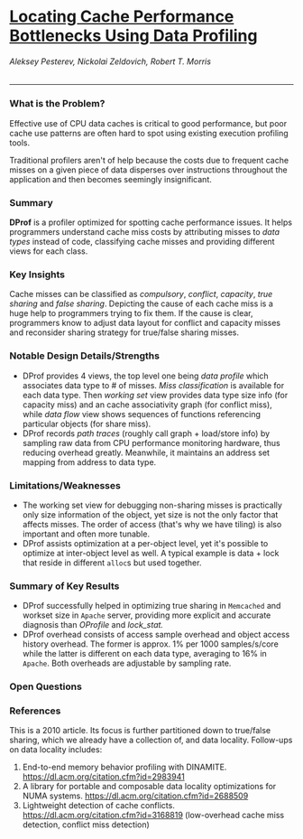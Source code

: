 # [Locating Cache Performance Bottlenecks Using Data Profiling](https://pdos.csail.mit.edu/papers/dprof:eurosys10.pdf)

###### Aleksey Pesterev, Nickolai Zeldovich, Robert T. Morris

---

### What is the Problem?

Effective use of CPU data caches is critical to good performance, but poor cache use patterns are often hard to spot using existing execution profiling tools.

Traditional profilers aren't of help because the costs due to frequent cache misses on a given piece of data disperses over instructions throughout the application and then becomes seemingly insignificant.

### Summary

**DProf** is a profiler optimized for spotting cache performance issues. It helps programmers understand cache miss costs by attributing misses to *data types* instead of code, classifying cache misses and providing  different views for each class.

### Key Insights

Cache misses can be classified as *compulsory*, *conflict*, *capacity*, *true sharing* and *false sharing*. Depicting the cause of each cache miss is a huge help to programmers trying to fix them. If the cause is clear, programmers know to adjust data layout for conflict and capacity misses and reconsider sharing strategy for true/false sharing misses.

### Notable Design Details/Strengths

- DProf provides 4 views, the top level one being *data profile* which associates data type to # of misses. *Miss classification* is available for each data type. Then *working set* view provides data type size info (for capacity miss) and an cache associativity graph (for conflict miss), while *data flow* view shows sequences of functions referencing particular objects (for share miss).
- DProf records *path traces* (roughly call graph + load/store info) by sampling raw data from CPU performance monitoring hardware, thus reducing overhead greatly. Meanwhile, it maintains an address set mapping from address to data type.

### Limitations/Weaknesses

- The working set view for debugging non-sharing misses is practically only size information of the object, yet size is not the only factor that affects misses. The order of access (that's why we have tiling) is also important and often more tunable.
- DProf assists optimization at a per-object level, yet it's possible to optimize at inter-object level as well. A typical example is data + lock that reside in different `alloc`s but used together.

### Summary of Key Results

- DProf successfully helped in optimizing true sharing in `Memcached` and workset size in `Apache` server, providing more explicit and accurate diagnosis than *OProfile* and *lock_stat.*
- DProf overhead consists of access sample overhead and object access history overhead. The former is approx. 1% per 1000 samples/s/core while the latter is different on each data type, averaging to 16% in `Apache`. Both overheads are adjustable by sampling rate.

### Open Questions

### References

This is a 2010 article. Its focus is further partitioned down to true/false sharing, which we already have a collection of, and data locality. Follow-ups on data locality includes:

1. End-to-end memory behavior profiling with DINAMITE. https://dl.acm.org/citation.cfm?id=2983941
2. A library for portable and composable data locality optimizations for NUMA systems. https://dl.acm.org/citation.cfm?id=2688509
3. Lightweight detection of cache conflicts. https://dl.acm.org/citation.cfm?id=3168819 (low-overhead cache miss detection, conflict miss detection)